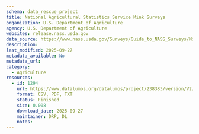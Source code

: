 ```yaml
---
schema: data_rescue_project 
title: National Agricultural Statistics Service Mink Surveys
organization: U.S. Department of Agriculture
agency: U.S. Department of Agriculture
websites: release.nass.usda.gov
data_source: https://www.nass.usda.gov/Surveys/Guide_to_NASS_Surveys/Mink/index.php
description: 
last_modified: 2025-09-27
metadata_available: No
metadata_url: 
category:
  - Agriculture 
resources:
  - id: 1294
    url: https://www.datalumos.org/datalumos/project/238383/version/V2/view
    format: CSV, PDF, TXT
    status: Finished
    size: 0.008
    download_date: 2025-09-27
    maintainer: DRP, DL
    notes: 
---
```

